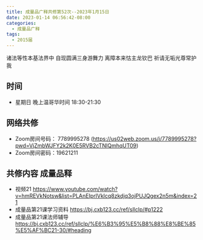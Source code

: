 ```yaml
---
title: 成量品广释共修第52次--2023年1月15日
date: 2023-01-14 06:56:42-08:00
categories:
  - 成量品广释
tags:
  - 2015届
---
```



诸法等性本基法界中 自现圆满三身游舞力 离障本来怙主龙钦巴 祈请无垢光尊常护我

## 时间

* 星期日 晚上温哥华时间 18:30-21:30

## 网络共修

* Zoom房间号码： 7789995278 (https://us02web.zoom.us/j/7789995278?pwd=VjZmbWJFY2k2K0E5RVB2cTNIQmhqUT09)
* Zoom房间密码：19621211

## 共修内容 成量品释

* 视频21 https://www.youtube.com/watch?v=hmREVkNotsw&list=PLAnEIprIVklcq8zkdjq3ojPUJQgex2n5m&index=21
* 成量品第21课学习资料 https://bj.cxb123.cc/ref/sllclp/#p1222
* 成量品第21课法师辅导 https://bj.cxb123.cc/ref/sllclp/%E6%B3%95%E5%B8%88%E8%BE%85%E5%AF%BC21-30/#heading